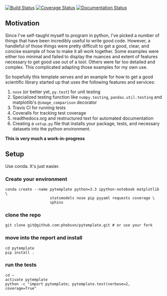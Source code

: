 [![Build Status](https://travis-ci.org/phobson/pytemplate.svg?branch=master)](https://travis-ci.org/phobson/pytemplate)
[![Coverage Status](https://coveralls.io/repos/phobson/pytemplate/badge.png)](https://coveralls.io/r/phobson/pytemplate)
[![Documentation Status](https://readthedocs.org/projects/python-template/badge/?version=latest)](https://readthedocs.org/projects/python-template/?badge=latest)

## Motivation
Since I've self-taught myself to program in python, I've picked a number of things
that have been incredibly useful to write good code. However, a handleful of those
things were pretty difficult to get a good, clear, and concise example of how to
make it all work together. Some examples were either too minimal and failed to 
display the nuances and extent of features necessary to get good use out of a tool.
Others were far too detailed and complex. This complicated adapting those examples
for my own use.

So hopefully this template serves and an example for how to get a good scientific
library started up that uses the following features and services:
  1. `nose` (or better yet, `py.test`) for unit testing
  2. Specialized testing function like `numpy.testing`, `pandas.util.testing` and matplotlib's `@image_comparison` decorator
  3. Travis CI for running tests
  4. Coveralls for tracking test coverage
  5. readthedocs.org and restructured text for automated documentation
  6. Creating a `setup.py` file that installs your package, tests, and necessary datasets into the python environment.
  
**This is very much a work-in-progress**

## Setup
Use conda. It's just easier.

### Create your environment
```
conda create --name pytemplate python=3.3 ipython-notebook matplotlib \
                    statsmodels nose pip pyyaml requests coverage \
                    sphinx
```

### clone the repo
```
git clone git@github.com:phobson/pytemplate.git # or use your fork 
```

### move into the report and install
```
cd pytemplate
pip install .
```

### run the tests
```
cd ~
activate pytemplate
python -c "import pytemplate; pytemplate.test(verbose=2, coverage=True"
```
